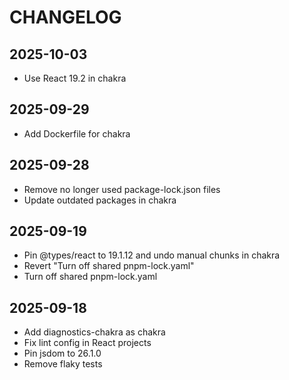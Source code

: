 # CHANGELOG

## 2025-10-03

- Use React 19.2 in chakra

## 2025-09-29

- Add Dockerfile for chakra

## 2025-09-28

- Remove no longer used package-lock.json files
- Update outdated packages in chakra

## 2025-09-19

- Pin @types/react to 19.1.12 and undo manual chunks in chakra
- Revert "Turn off shared pnpm-lock.yaml"
- Turn off shared pnpm-lock.yaml

## 2025-09-18

- Add diagnostics-chakra as chakra
- Fix lint config in React projects
- Pin jsdom to 26.1.0
- Remove flaky tests

